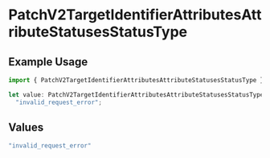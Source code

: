 # PatchV2TargetIdentifierAttributesAttributeStatusesStatusType

## Example Usage

```typescript
import { PatchV2TargetIdentifierAttributesAttributeStatusesStatusType } from "attio-js/models/errors";

let value: PatchV2TargetIdentifierAttributesAttributeStatusesStatusType =
  "invalid_request_error";
```

## Values

```typescript
"invalid_request_error"
```
